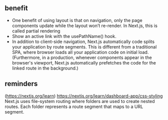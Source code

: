 ## benefit

* One benefit of using layout is that on navigation, only the page components update while the layout won’t re-render. In Next.js, this is called partial rendering
* Show an active link with the usePathName() hook.
* In addition to client-side navigation, Next.js automatically code splits your application by route segments. This is different from a traditional SPA, where browser loads all your application code on initial load.
(Furthermore, in a production, whenever <Link> components appear in the browser's viewport, Next.js automatically prefetches the code for the linked route in the background.)

## reminders
(https://nextjs.org/learn) 
https://nextjs.org/learn/dashboard-app/css-styling
Next.js uses file-system routing where folders are used to create nested routes. Each folder represents a route segment that maps to a URL segment.
